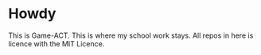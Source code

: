 # Howdy
This is Game-ACT. This is where my school work stays. All repos in here is licence with the MIT Licence. 
